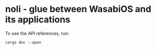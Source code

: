 # noli - glue between WasabiOS and its applications

To see the API references, run:

```
cargo doc --open
```
